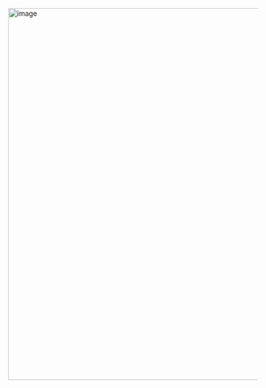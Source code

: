 <img width="750" alt="image" src="https://user-images.githubusercontent.com/114758530/236627297-20fee816-f36d-47f8-8e69-137b6db7d30b.png">
